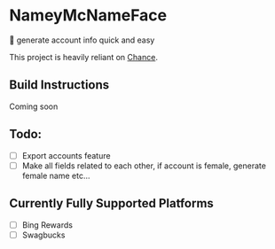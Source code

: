 # NameyMcNameFace
:money_with_wings: generate account info quick and easy

This project is heavily reliant on [Chance](chancejs.com).

## Build Instructions

Coming soon

## Todo:

- [ ] Export accounts feature
- [ ] Make all fields related to each other, if account is female, generate female name etc...

## Currently Fully Supported Platforms

- [ ] Bing Rewards
- [ ] Swagbucks
